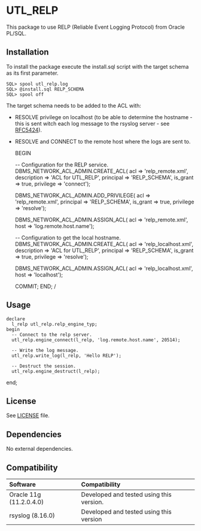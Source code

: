 # UTL\_RELP #

This package to use RELP (Reliable Event Logging Protocol) from Oracle PL/SQL.

## Installation ##

To install the package execute the install.sql script with the target schema as its first parameter.

	SQL> spool utl_relp.log
    SQL> @install.sql RELP_SCHEMA
	SQL> spool off

The target schema needs to be added to the ACL with:
 * RESOLVE privilege on localhost (to be able to determine the hostname - this is sent witch each log message to the rsyslog server - see [RFC5424](https://tools.ietf.org/html/rfc5424)).
 * RESOLVE and CONNECT to the remote host where the logs are sent to.

    BEGIN

      -- Configuration for the RELP service.
      DBMS_NETWORK_ACL_ADMIN.CREATE_ACL(
          acl => 'relp_remote.xml', 
          description => 'ACL for UTL_RELP', 
          principal => 'RELP_SCHEMA', 
          is_grant => true, 
          privilege => 'connect');

      DBMS_NETWORK_ACL_ADMIN.ADD_PRIVILEGE(
          acl => 'relp_remote.xml', 
          principal => 'RELP_SCHEMA', 
          is_grant => true, 
          privilege => 'resolve');

      DBMS_NETWORK_ACL_ADMIN.ASSIGN_ACL(
          acl => 'relp_remote.xml', 
          host => 'log.remote.host.name'); 

      -- Configuration to get the local hostname.
      DBMS_NETWORK_ACL_ADMIN.CREATE_ACL(
          acl => 'relp_localhost.xml', 
          description => 'ACL for UTL_RELP', 
          principal => 'RELP_SCHEMA', 
          is_grant => true, 
          privilege => 'resolve');

      DBMS_NETWORK_ACL_ADMIN.ASSIGN_ACL(
          acl => 'relp_localhost.xml', 
          host => 'localhost'); 
 
      COMMIT;
    END; 
    /

## Usage ##

    declare
      l_relp utl_relp.relp_engine_typ;
    begin
      -- Connect to the relp server.
      utl_relp.engine_connect(l_relp, 'log.remote.host.name', 20514);
  
      -- Write the log message.
      utl_relp.write_log(l_relp, 'Hello RELP');
  
      -- Destruct the session.
      utl_relp.engine_destruct(l_relp);
end;

## License ##

See [LICENSE](LICENSE) file.

## Dependencies ##

No external dependencies.

## Compatibility ##
| Software                    | Compatibility                                |
| :---                        | :---                                         | 
| Oracle 11g (11.2.0.4.0)     | Developed and tested using this version.     |
| rsyslog (8.16.0)            | Developed and tested using this version      |
